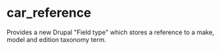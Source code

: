 # car_reference

Provides a new Drupal "Field type" which stores a reference to a make, model and edition taxonomy term.
